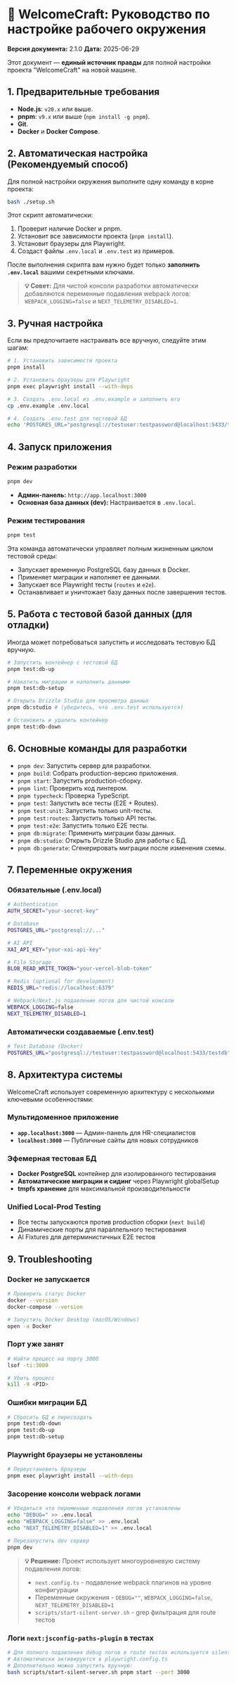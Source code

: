 # 🚀 WelcomeCraft: Руководство по настройке рабочего окружения

**Версия документа:** 2.1.0
**Дата:** 2025-06-29

Этот документ — **единый источник правды** для полной настройки проекта "WelcomeCraft" на новой машине.

## 1. Предварительные требования

-   **Node.js**: `v20.x` или выше.
-   **pnpm**: `v9.x` или выше (`npm install -g pnpm`).
-   **Git**.
-   **Docker** и **Docker Compose**.

## 2. Автоматическая настройка (Рекомендуемый способ)

Для полной настройки окружения выполните одну команду в корне проекта:
```bash
bash ./setup.sh
```
Этот скрипт автоматически:
1.  Проверит наличие Docker и pnpm.
2.  Установит все зависимости проекта (`pnpm install`).
3.  Установит браузеры для Playwright.
4.  Создаст файлы `.env.local` и `.env.test` из примеров.

После выполнения скрипта вам нужно будет только **заполнить `.env.local`** вашими секретными ключами.

> **💡 Совет:** Для чистой консоли разработки автоматически добавляются переменные подавления webpack логов: `WEBPACK_LOGGING=false` и `NEXT_TELEMETRY_DISABLED=1`.

## 3. Ручная настройка

Если вы предпочитаете настраивать все вручную, следуйте этим шагам:

```bash
# 1. Установить зависимости проекта
pnpm install

# 2. Установить браузеры для Playwright
pnpm exec playwright install --with-deps

# 3. Создать .env.local из .env.example и заполнить его
cp .env.example .env.local

# 4. Создать .env.test для тестовой БД
echo 'POSTGRES_URL="postgresql://testuser:testpassword@localhost:5433/testdb"' > .env.test
```

## 4. Запуск приложения

### Режим разработки
```bash
pnpm dev
```
-   **Админ-панель:** `http://app.localhost:3000`
-   **Основная база данных (dev):** Настраивается в `.env.local`.

### Режим тестирования
```bash
pnpm test
```
Эта команда автоматически управляет полным жизненным циклом тестовой среды:
-   Запускает временную PostgreSQL базу данных в Docker.
-   Применяет миграции и наполняет ее данными.
-   Запускает все Playwright тесты (`routes` и `e2e`).
-   Останавливает и уничтожает базу данных после завершения тестов.

## 5. Работа с тестовой базой данных (для отладки)

Иногда может потребоваться запустить и исследовать тестовую БД вручную.

```bash
# Запустить контейнер с тестовой БД
pnpm test:db-up

# Накатить миграции и наполнить данными
pnpm test:db-setup

# Открыть Drizzle Studio для просмотра данных
pnpm db:studio # (убедитесь, что .env.test используется)

# Остановить и удалить контейнер
pnpm test:db-down
```

## 6. Основные команды для разработки

-   `pnpm dev`: Запустить сервер для разработки.
-   `pnpm build`: Собрать production-версию приложения.
-   `pnpm start`: Запустить production-сборку.
-   `pnpm lint`: Проверить код линтером.
-   `pnpm typecheck`: Проверка TypeScript.
-   `pnpm test`: Запустить все тесты (E2E + Routes).
-   `pnpm test:unit`: Запустить только unit-тесты.
-   `pnpm test:routes`: Запустить только API тесты.
-   `pnpm test:e2e`: Запустить только E2E тесты.
-   `pnpm db:migrate`: Применить миграции базы данных.
-   `pnpm db:studio`: Открыть Drizzle Studio для работы с БД.
-   `pnpm db:generate`: Сгенерировать миграции после изменения схемы.

## 7. Переменные окружения

### Обязательные (.env.local)
```bash
# Authentication
AUTH_SECRET="your-secret-key"

# Database
POSTGRES_URL="postgresql://..."

# AI API
XAI_API_KEY="your-xai-api-key"

# File Storage
BLOB_READ_WRITE_TOKEN="your-vercel-blob-token"

# Redis (optional for development)
REDIS_URL="redis://localhost:6379"

# Webpack/Next.js подавление логов для чистой консоли
WEBPACK_LOGGING=false
NEXT_TELEMETRY_DISABLED=1
```

### Автоматически создаваемые (.env.test)
```bash
# Test Database (Docker)
POSTGRES_URL="postgresql://testuser:testpassword@localhost:5433/testdb"
```

## 8. Архитектура системы

WelcomeCraft использует современную архитектуру с несколькими ключевыми особенностями:

### Мультидоменное приложение
- **`app.localhost:3000`** — Админ-панель для HR-специалистов
- **`localhost:3000`** — Публичные сайты для новых сотрудников

### Эфемерная тестовая БД
- **Docker PostgreSQL** контейнер для изолированного тестирования
- **Автоматические миграции и сидинг** через Playwright globalSetup
- **tmpfs хранение** для максимальной производительности

### Unified Local-Prod Testing
- Все тесты запускаются против production сборки (`next build`)
- Динамические порты для параллельного тестирования
- AI Fixtures для детерминистичных E2E тестов

## 9. Troubleshooting

### Docker не запускается
```bash
# Проверить статус Docker
docker --version
docker-compose --version

# Запустить Docker Desktop (macOS/Windows)
open -a Docker
```

### Порт уже занят
```bash
# Найти процесс на порту 3000
lsof -ti:3000

# Убить процесс
kill -9 <PID>
```

### Ошибки миграции БД
```bash
# Сбросить БД и пересоздать
pnpm test:db-down
pnpm test:db-up
pnpm test:db-setup
```

### Playwright браузеры не установлены
```bash
# Переустановить браузеры
pnpm exec playwright install --with-deps
```

### Засорение консоли webpack логами
```bash
# Убедиться что переменные подавления логов установлены
echo "DEBUG=" >> .env.local
echo "WEBPACK_LOGGING=false" >> .env.local
echo "NEXT_TELEMETRY_DISABLED=1" >> .env.local

# Перезапустить dev сервер
pnpm dev
```

> **💡 Решение:** Проект использует многоуровневую систему подавления логов:
> - `next.config.ts` - подавление webpack плагинов на уровне конфигурации
> - Переменные окружения - `DEBUG=""`, `WEBPACK_LOGGING=false`, `NEXT_TELEMETRY_DISABLED=1`
> - `scripts/start-silent-server.sh` - grep фильтрация для route тестов

### Логи `next:jsconfig-paths-plugin` в тестах
```bash
# Для полного подавления debug логов в route тестах используется silent server script
# Автоматически активируется в playwright.config.ts
# Дополнительно можно запустить вручную:
bash scripts/start-silent-server.sh pnpm start --port 3000
```
